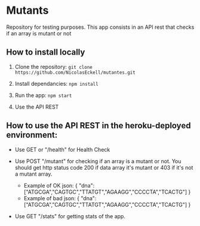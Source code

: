 # Mutants

Repository for testing purposes. This app consists in an API rest that checks if an array is mutant or not

## How to install locally

1. Clone the repository: ```git clone https://github.com/NicolasEckell/mutantes.git```

2. Install dependancies: ```npm install```

2. Run the app: ```npm start```

3. Use the API REST

## How to use the API REST in the heroku-deployed environment:

- Use GET or "/health" for Health Check
- Use POST "/mutant" for checking if an array is a mutant or not. You should get http status code 200 if data array it's mutant or 403 if it's not a mutant array.
    - Example of OK json:
    {
        "dna":["ATGCGA","CAGTGC","TTATGT","AGAAGG","CCCCTA","TCACTG"]
    }
    - Example of bad json:
    {
        "dna":["ATGCGA","CAGTGC","TTATGT","AGAAGG","CCCCTA","TCACTG"]
    }

- Use GET "/stats" for getting stats of the app.
